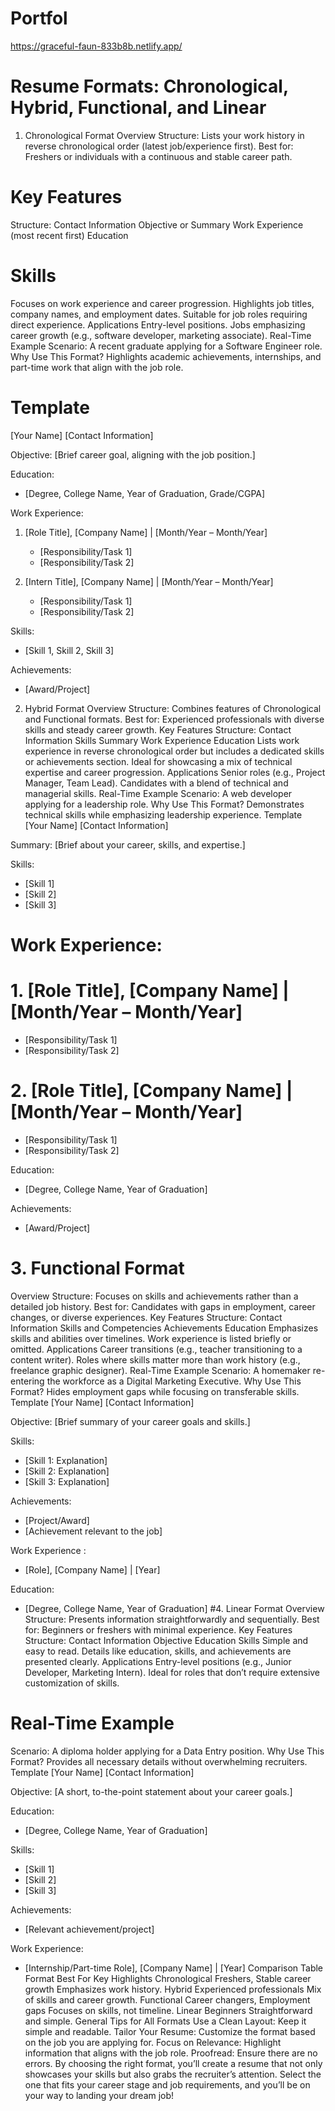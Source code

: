 # Portfol
https://graceful-faun-833b8b.netlify.app/

# Resume Formats: Chronological, Hybrid, Functional, and Linear
1. Chronological Format
Overview
Structure: Lists your work history in reverse chronological order (latest job/experience first).
Best for: Freshers or individuals with a continuous and stable career path.
# Key Features
Structure:
Contact Information
Objective or Summary
Work Experience (most recent first)
Education
# Skills
Focuses on work experience and career progression.
Highlights job titles, company names, and employment dates.
Suitable for job roles requiring direct experience.
Applications
Entry-level positions.
Jobs emphasizing career growth (e.g., software developer, marketing associate).
Real-Time Example
Scenario: A recent graduate applying for a Software Engineer role.
Why Use This Format? Highlights academic achievements, internships, and part-time work that align with the job role.
# Template
[Your Name]
[Contact Information]

Objective:
[Brief career goal, aligning with the job position.]

Education:
- [Degree, College Name, Year of Graduation, Grade/CGPA]

Work Experience:
1. [Role Title], [Company Name] | [Month/Year – Month/Year]
   - [Responsibility/Task 1]
   - [Responsibility/Task 2]

2. [Intern Title], [Company Name] | [Month/Year – Month/Year]
   - [Responsibility/Task 1]
   - [Responsibility/Task 2]

Skills:
- [Skill 1, Skill 2, Skill 3]

Achievements:
- [Award/Project]
2. Hybrid Format
Overview
Structure: Combines features of Chronological and Functional formats.
Best for: Experienced professionals with diverse skills and steady career growth.
Key Features
Structure:
Contact Information
Skills Summary
Work Experience
Education
Lists work experience in reverse chronological order but includes a dedicated skills or achievements section.
Ideal for showcasing a mix of technical expertise and career progression.
Applications
Senior roles (e.g., Project Manager, Team Lead).
Candidates with a blend of technical and managerial skills.
Real-Time Example
Scenario: A web developer applying for a leadership role.
Why Use This Format? Demonstrates technical skills while emphasizing leadership experience.
Template
[Your Name]
[Contact Information]

Summary:
[Brief about your career, skills, and expertise.]

Skills:
- [Skill 1]
- [Skill 2]
- [Skill 3]

# Work Experience:
# 1. [Role Title], [Company Name] | [Month/Year – Month/Year]
   - [Responsibility/Task 1]
   - [Responsibility/Task 2]

# 2. [Role Title], [Company Name] | [Month/Year – Month/Year]
   - [Responsibility/Task 1]
   - [Responsibility/Task 2]

Education:
- [Degree, College Name, Year of Graduation]

Achievements:
- [Award/Project]
# 3. Functional Format
Overview
Structure: Focuses on skills and achievements rather than a detailed job history.
Best for: Candidates with gaps in employment, career changes, or diverse experiences.
Key Features
Structure:
Contact Information
Skills and Competencies
Achievements
Education
Emphasizes skills and abilities over timelines.
Work experience is listed briefly or omitted.
Applications
Career transitions (e.g., teacher transitioning to a content writer).
Roles where skills matter more than work history (e.g., freelance graphic designer).
Real-Time Example
Scenario: A homemaker re-entering the workforce as a Digital Marketing Executive.
Why Use This Format? Hides employment gaps while focusing on transferable skills.
Template
[Your Name]
[Contact Information]

Objective:
[Brief summary of your career goals and skills.]

Skills:
- [Skill 1: Explanation]
- [Skill 2: Explanation]
- [Skill 3: Explanation]

Achievements:
- [Project/Award]
- [Achievement relevant to the job]

Work Experience :
- [Role], [Company Name] | [Year]

Education:
- [Degree, College Name, Year of Graduation]
#4. Linear Format
Overview
Structure: Presents information straightforwardly and sequentially.
Best for: Beginners or freshers with minimal experience.
Key Features
Structure:
Contact Information
Objective
Education
Skills
Simple and easy to read.
Details like education, skills, and achievements are presented clearly.
Applications
Entry-level positions (e.g., Junior Developer, Marketing Intern).
Ideal for roles that don’t require extensive customization of skills.
# Real-Time Example
Scenario: A diploma holder applying for a Data Entry position.
Why Use This Format? Provides all necessary details without overwhelming recruiters.
Template
[Your Name]
[Contact Information]

Objective:
[A short, to-the-point statement about your career goals.]

Education:
- [Degree, College Name, Year of Graduation]

Skills:
- [Skill 1]
- [Skill 2]
- [Skill 3]

Achievements:
- [Relevant achievement/project]

Work Experience:
- [Internship/Part-time Role], [Company Name] | [Year]
Comparison Table
Format	Best For	Key Highlights
Chronological	Freshers, Stable career growth	Emphasizes work history.
Hybrid	Experienced professionals	Mix of skills and career growth.
Functional	Career changers, Employment gaps	Focuses on skills, not timeline.
Linear	Beginners	Straightforward and simple.
General Tips for All Formats
Use a Clean Layout: Keep it simple and readable.
Tailor Your Resume: Customize the format based on the job you are applying for.
Focus on Relevance: Highlight information that aligns with the job role.
Proofread: Ensure there are no errors.
By choosing the right format, you’ll create a resume that not only showcases your skills but also grabs the recruiter’s attention. Select the one that fits your career stage and job requirements, and you’ll be on your way to landing your dream job!
